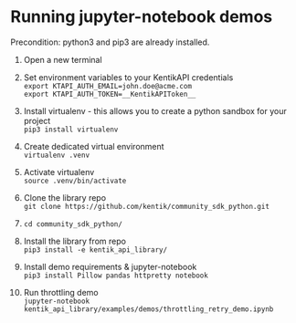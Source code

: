 # Running jupyter-notebook demos

Precondition: python3 and pip3 are already installed.

1. Open a new terminal

1. Set environment variables to your KentikAPI credentials  
`export KTAPI_AUTH_EMAIL=john.doe@acme.com`  
`export KTAPI_AUTH_TOKEN=__KentikAPIToken__`  

1. Install virtualenv - this allows you to create a python sandbox for your project  
`pip3 install virtualenv`

1. Create dedicated virtual environment  
`virtualenv .venv`

1. Activate virtualenv  
`source .venv/bin/activate`

1. Clone the library repo  
`git clone https://github.com/kentik/community_sdk_python.git`

1. `cd community_sdk_python/`

1. Install the library from repo  
`pip3 install -e kentik_api_library/`

1. Install demo requirements & jupyter-notebook   
`pip3 install Pillow pandas httpretty notebook`

1. Run throttling demo  
`jupyter-notebook kentik_api_library/examples/demos/throttling_retry_demo.ipynb`
